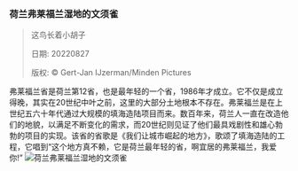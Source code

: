 ### 荷兰弗莱福兰湿地的文须雀
> 这鸟长着小胡子> > 日期: 20220827> > 版权: © Gert-Jan IJzerman/Minden Pictures
   
 弗莱福兰省是荷兰第12省，也是最年轻的一个省，1986年才成立。它不仅是成立得晚，其实在20世纪中叶之前，这里的大部分土地根本不存在。弗莱福兰是在上世纪五六十年代通过大规模的填海造陆项目而来。数百年来，荷兰人一直在改造他们的地貌，以满足不断变化的需求，而20世纪则见证了他们最具戏剧性和雄心勃勃的项目的实现。该省的省歌是《我们让城市崛起的地方》，歌颂了填海造陆的工程，它唱到“这个地方真不赖，它是荷兰最年轻的省，啊宜居的弗莱福兰，我爱你!”
![荷兰弗莱福兰湿地的文须雀](https://s.cn.bing.net/th?id=OHR.BeardedTit_ZH-CN0065279700_1920x1080.jpg&rf=LaDigue_1920x1080.jpg)
